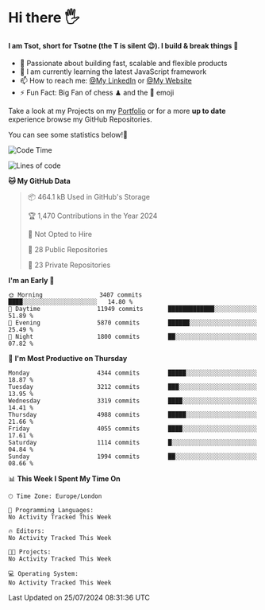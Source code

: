 # Hi there :raised_hand_with_fingers_splayed:
#### I am Tsot, short for Tsotne (the T is silent :wink:). I build & break things :space_invader:
- :telescope: Passionate about building fast, scalable and flexible products
- :seedling: I am currently learning the latest JavaScript framework 
- :mailbox: How to reach me: [@My LinkedIn](https://www.linkedin.com/in/tsotne-gvadzabia/) or [@My Website](https://tsotne.co.uk/contact)
- :zap: Fun Fact: Big Fan of chess ♟ and the 👾 emoji

Take a look at my Projects on my [Portfolio](https://tsotne.co.uk/) or for a more **up to date** experience browse my GitHub Repositories.

You can see some statistics below!:space_invader:
<!--START_SECTION:waka-->
![Code Time](http://img.shields.io/badge/Code%20Time-761%20hrs%202%20mins-blue)

![Lines of code](https://img.shields.io/badge/From%20Hello%20World%20I%27ve%20Written-8.3%20million%20lines%20of%20code-blue)

**🐱 My GitHub Data** 

> 📦 464.1 kB Used in GitHub's Storage 
 > 
> 🏆 1,470 Contributions in the Year 2024
 > 
> 🚫 Not Opted to Hire
 > 
> 📜 28 Public Repositories 
 > 
> 🔑 23 Private Repositories 
 > 
**I'm an Early 🐤** 

```text
🌞 Morning                3407 commits        ████░░░░░░░░░░░░░░░░░░░░░   14.80 % 
🌆 Daytime                11949 commits       █████████████░░░░░░░░░░░░   51.89 % 
🌃 Evening                5870 commits        ██████░░░░░░░░░░░░░░░░░░░   25.49 % 
🌙 Night                  1800 commits        ██░░░░░░░░░░░░░░░░░░░░░░░   07.82 % 
```
📅 **I'm Most Productive on Thursday** 

```text
Monday                   4344 commits        █████░░░░░░░░░░░░░░░░░░░░   18.87 % 
Tuesday                  3212 commits        ███░░░░░░░░░░░░░░░░░░░░░░   13.95 % 
Wednesday                3319 commits        ████░░░░░░░░░░░░░░░░░░░░░   14.41 % 
Thursday                 4988 commits        █████░░░░░░░░░░░░░░░░░░░░   21.66 % 
Friday                   4055 commits        ████░░░░░░░░░░░░░░░░░░░░░   17.61 % 
Saturday                 1114 commits        █░░░░░░░░░░░░░░░░░░░░░░░░   04.84 % 
Sunday                   1994 commits        ██░░░░░░░░░░░░░░░░░░░░░░░   08.66 % 
```


📊 **This Week I Spent My Time On** 

```text
🕑︎ Time Zone: Europe/London

💬 Programming Languages: 
No Activity Tracked This Week

🔥 Editors: 
No Activity Tracked This Week

🐱‍💻 Projects: 
No Activity Tracked This Week

💻 Operating System: 
No Activity Tracked This Week
```


 Last Updated on 25/07/2024 08:31:36 UTC
<!--END_SECTION:waka-->

